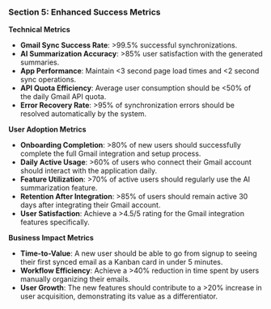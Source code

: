 ### **Section 5: Enhanced Success Metrics**

**Technical Metrics**

- **Gmail Sync Success Rate**: >99.5% successful synchronizations.
- **AI Summarization Accuracy**: >85% user satisfaction with the generated summaries.
- **App Performance**: Maintain <3 second page load times and <2 second sync operations.
- **API Quota Efficiency**: Average user consumption should be <50% of the daily Gmail API quota.
- **Error Recovery Rate**: >95% of synchronization errors should be resolved automatically by the system.

**User Adoption Metrics**

- **Onboarding Completion**: >80% of new users should successfully complete the full Gmail integration and setup process.
- **Daily Active Usage**: >60% of users who connect their Gmail account should interact with the application daily.
- **Feature Utilization**: >70% of active users should regularly use the AI summarization feature.
- **Retention After Integration**: >85% of users should remain active 30 days after integrating their Gmail account.
- **User Satisfaction**: Achieve a >4.5/5 rating for the Gmail integration features specifically.

**Business Impact Metrics**

- **Time-to-Value**: A new user should be able to go from signup to seeing their first synced email as a Kanban card in under 5 minutes.
- **Workflow Efficiency**: Achieve a >40% reduction in time spent by users manually organizing their emails.
- **User Growth**: The new features should contribute to a >20% increase in user acquisition, demonstrating its value as a differentiator.
